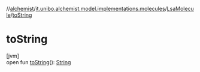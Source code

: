 //[alchemist](../../../index.md)/[it.unibo.alchemist.model.implementations.molecules](../index.md)/[LsaMolecule](index.md)/[toString](to-string.md)

# toString

[jvm]\
open fun [toString](to-string.md)(): [String](https://docs.oracle.com/javase/8/docs/api/java/lang/String.html)
